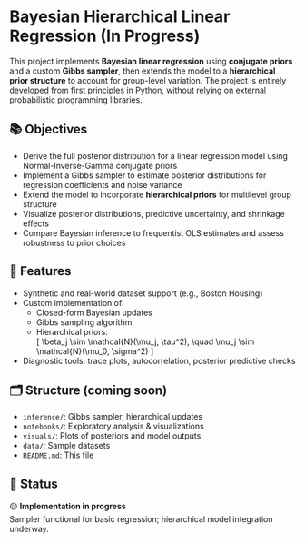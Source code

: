# Bayesian Hierarchical Linear Regression (In Progress)

This project implements **Bayesian linear regression** using **conjugate priors** and a custom **Gibbs sampler**, then extends the model to a **hierarchical prior structure** to account for group-level variation. The project is entirely developed from first principles in Python, without relying on external probabilistic programming libraries.

## 📚 Objectives

- Derive the full posterior distribution for a linear regression model using Normal-Inverse-Gamma conjugate priors
- Implement a Gibbs sampler to estimate posterior distributions for regression coefficients and noise variance
- Extend the model to incorporate **hierarchical priors** for multilevel group structure
- Visualize posterior distributions, predictive uncertainty, and shrinkage effects
- Compare Bayesian inference to frequentist OLS estimates and assess robustness to prior choices

## 🔧 Features

- Synthetic and real-world dataset support (e.g., Boston Housing)
- Custom implementation of:
  - Closed-form Bayesian updates
  - Gibbs sampling algorithm
  - Hierarchical priors:  
    \[
    \beta_j \sim \mathcal{N}(\mu_j, \tau^2), \quad \mu_j \sim \mathcal{N}(\mu_0, \sigma^2)
    \]
- Diagnostic tools: trace plots, autocorrelation, posterior predictive checks

## 🗂 Structure (coming soon)

- `inference/`: Gibbs sampler, hierarchical updates
- `notebooks/`: Exploratory analysis & visualizations
- `visuals/`: Plots of posteriors and model outputs
- `data/`: Sample datasets
- `README.md`: This file

## 🧠 Status

🟡 **Implementation in progress**  
Sampler functional for basic regression; hierarchical model integration underway.


